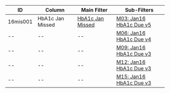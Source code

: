 ID | Column | Main Filter | Sub-Filters | 
-- | ------ | -------| -----------|
16mis001| HbA1c Jan Missed | [HbA1c Jan Missed](https://github.com/johnnybender/adastandards2017/blob/master/recommendations/rec001.md) | [M03: Jan16 HbA1c Due v5](https://github.com/johnnybender/adastandards2017/blob/master/recommendations/rec001.md)
-- | --| --|[M06: Jan16 HbA1c Due v4](https://github.com/johnnybender/adastandards2017/blob/master/recommendations/rec001.md)|
-- | --| --|[M09: Jan16 HbA1c Due v3](https://github.com/johnnybender/adastandards2017/blob/master/recommendations/rec001.md)|
-- | --| --|[M12: Jan16 HbA1c Due v3](https://github.com/johnnybender/adastandards2017/blob/master/recommendations/rec001.md)|
-- | --| --|[M15: Jan16 HbA1c Due v3](https://github.com/johnnybender/adastandards2017/blob/master/recommendations/rec001.md)|
